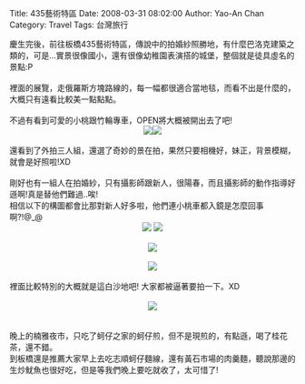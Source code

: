 Title: 435藝術特區
Date: 2008-03-31 08:02:00
Author: Yao-An Chan
Category: Travel
Tags: 台灣旅行


<div class='post'>
慶生完後，前往板橋435藝術特區，傳說中的拍婚紗照勝地，有什麼巴洛克建築之類的，可是...實景很像國小，還有很像幼稚園表演搭的城堡，整個就是徒具虛名的景點:P<br /><br />裡面的展覽，走俄羅斯方塊路線的，每一幅都很適合當地毯，而看不出是什麼的，大概只有遠看比較美一點點點。<br /><br />不過有看到可愛的小桃跟竹輪專車，OPEN將大概被開出去了吧!<br /><center><a href="http://picasaweb.google.com/yaoanchan/2008329435/photo#5183428828161785474"><img src="http://lh4.google.com/yaoanchan/R-89DmUaPoI/AAAAAAAAAUs/R9Av7THqRZY/s288/IMG_0350.jpg" /></a><a href="http://picasaweb.google.com/yaoanchan/2008329435/photo#5183428849636621970"><img src="http://lh5.google.com/yaoanchan/R-89E2UaPpI/AAAAAAAAAU0/1-VeR7z1_4s/s288/IMG_0352.jpg" /></a></center><br />還看到了外拍三人組，還選了奇妙的景在拍，果然只要相機好，妹正，背景模糊，就會是好照啦!XD<br /><br />剛好也有一組人在拍婚紗，只有攝影師跟新人，很陽春，而且攝影師的動作指導好遜啊!真是替他們難過..唉!<br />相信以下的構圖都會比那對新人好多啦，他們連小桃車都入鏡是怎麼回事啊?!@_@<br /><center><a href="http://picasaweb.google.com/yaoanchan/2008329435/photo#5183428896881262242"><img src="http://lh4.google.com/yaoanchan/R-89HmUaPqI/AAAAAAAAAU8/1zXKPyuuSaQ/s288/IMG_0357.jpg" /></a> <a href="http://picasaweb.google.com/yaoanchan/2008329435/photo#5183429094449757922"><img src="http://lh6.google.com/yaoanchan/R-89TGUaPuI/AAAAAAAAAVg/lQBrffPPX3o/s288/IMG_0373.jpg" /></a></center><br /><center><a href="http://picasaweb.google.com/yaoanchan/2008329435/photo#5183429356442763058"><img src="http://lh3.google.com/yaoanchan/R-89iWUaPzI/AAAAAAAAAWI/zOvNVG7_pCs/s400/IMG_0385.jpg" /></a></center><br /><center><a href="http://picasaweb.google.com/yaoanchan/2008329435/photo#5183429429457207106"><img src="http://lh4.google.com/yaoanchan/R-89mmUaP0I/AAAAAAAAAWQ/BpXqx7i7CrE/s400/IMG_0387.jpg" /></a></center><br />裡面比較特別的大概就是這白沙地吧! 大家都被逼著要拍一下。XD <br /><br /><center><a href="http://picasaweb.google.com/yaoanchan/2008329435/photo#5183429480996814674"><img src="http://lh4.google.com/yaoanchan/R-89pmUaP1I/AAAAAAAAAWY/eLGfBsQuY1M/s400/IMG_0388.jpg" /></a></center><br /><br />晚上的楠雅夜市，只吃了蚵仔之家的蚵仔煎，但不是現煎的，有點遜，喝了桂花茶，還不錯。<br />到板橋還是推薦大家早上去吃志順蚵仔麵線，還有黃石市場的肉羹麵，聽說那邊的生炒魷魚也很好吃，但是等我們晚上要吃就收了，太可惜了!</div>
